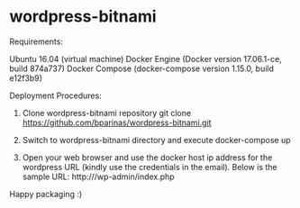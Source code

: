 # wordpress-bitnami

Requirements:

Ubuntu 16.04 (virtual machine)
Docker Engine (Docker version 17.06.1-ce, build 874a737)
Docker Compose (docker-compose version 1.15.0, build e12f3b9)


Deployment Procedures:

1) Clone wordpress-bitnami repository
git clone https://github.com/bparinas/wordpress-bitnami.git

2) Switch to wordpress-bitnami directory and execute docker-compose up

3) Open your web browser and use the docker host ip address for the wordpress URL (kindly use the credentials in the email). Below is the sample URL: http://<docker-host-ip>/wp-admin/index.php


Happy packaging :)
